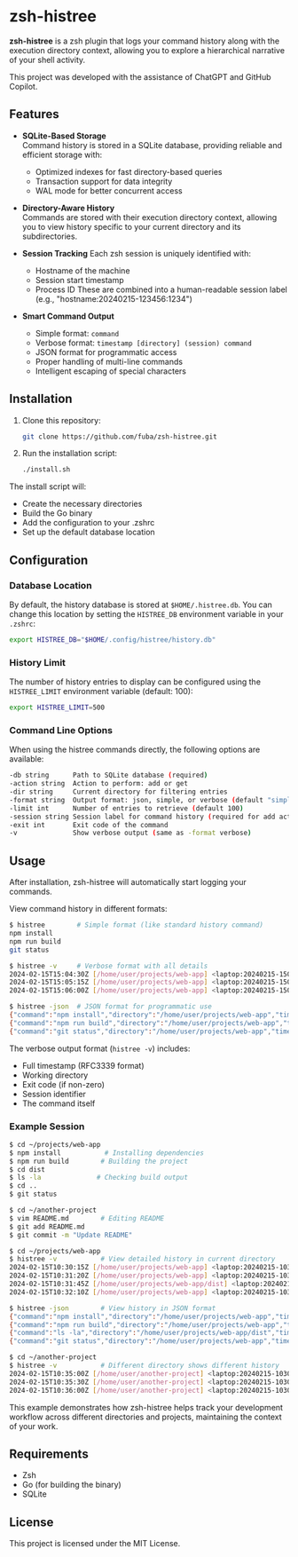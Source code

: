 # zsh-histree

**zsh-histree** is a zsh plugin that logs your command history along with the execution directory context, allowing you to explore a hierarchical narrative of your shell activity.

This project was developed with the assistance of ChatGPT and GitHub Copilot.

## Features

- **SQLite-Based Storage**  
  Command history is stored in a SQLite database, providing reliable and efficient storage with:
  - Optimized indexes for fast directory-based queries
  - Transaction support for data integrity
  - WAL mode for better concurrent access

- **Directory-Aware History**  
  Commands are stored with their execution directory context, allowing you to view history specific to your current directory and its subdirectories.

- **Session Tracking**
  Each zsh session is uniquely identified with:
  - Hostname of the machine
  - Session start timestamp
  - Process ID
  These are combined into a human-readable session label (e.g., "hostname:20240215-123456:1234")

- **Smart Command Output**
  - Simple format: `command`
  - Verbose format: `timestamp [directory] (session) command`
  - JSON format for programmatic access
  - Proper handling of multi-line commands
  - Intelligent escaping of special characters

## Installation

1. Clone this repository:
    ```sh
    git clone https://github.com/fuba/zsh-histree.git
    ```

2. Run the installation script:
    ```sh
    ./install.sh
    ```

The install script will:
- Create the necessary directories
- Build the Go binary
- Add the configuration to your .zshrc
- Set up the default database location

## Configuration

### Database Location
By default, the history database is stored at `$HOME/.histree.db`. You can change this location by setting the `HISTREE_DB` environment variable in your `.zshrc`:

```zsh
export HISTREE_DB="$HOME/.config/histree/history.db"
```

### History Limit
The number of history entries to display can be configured using the `HISTREE_LIMIT` environment variable (default: 100):

```zsh
export HISTREE_LIMIT=500
```

### Command Line Options

When using the histree commands directly, the following options are available:

```sh
-db string      Path to SQLite database (required)
-action string  Action to perform: add or get
-dir string     Current directory for filtering entries
-format string  Output format: json, simple, or verbose (default "simple")
-limit int      Number of entries to retrieve (default 100)
-session string Session label for command history (required for add action)
-exit int       Exit code of the command
-v              Show verbose output (same as -format verbose)
```

## Usage

After installation, zsh-histree will automatically start logging your commands.

View command history in different formats:
```sh
$ histree        # Simple format (like standard history command)
npm install
npm run build
git status

$ histree -v     # Verbose format with all details
2024-02-15T15:04:30Z [/home/user/projects/web-app] <laptop:20240215-150430:1234> npm install
2024-02-15T15:05:15Z [/home/user/projects/web-app] <laptop:20240215-150430:1234> npm run build
2024-02-15T15:06:00Z [/home/user/projects/web-app] <laptop:20240215-150430:1234> git status

$ histree -json  # JSON format for programmatic use
{"command":"npm install","directory":"/home/user/projects/web-app","timestamp":"2024-02-15T15:04:30Z","exit_code":0,"session_label":"laptop:20240215-150430:1234"}
{"command":"npm run build","directory":"/home/user/projects/web-app","timestamp":"2024-02-15T15:05:15Z","exit_code":1,"session_label":"laptop:20240215-150430:1234"}
{"command":"git status","directory":"/home/user/projects/web-app","timestamp":"2024-02-15T15:06:00Z","exit_code":0,"session_label":"laptop:20240215-150430:1234"}
```

The verbose output format (`histree -v`) includes:
- Full timestamp (RFC3339 format)
- Working directory
- Exit code (if non-zero)
- Session identifier
- The command itself

### Example Session

```sh
$ cd ~/projects/web-app
$ npm install           # Installing dependencies
$ npm run build        # Building the project
$ cd dist
$ ls -la              # Checking build output
$ cd ..
$ git status

$ cd ~/another-project
$ vim README.md        # Editing README
$ git add README.md
$ git commit -m "Update README"

$ cd ~/projects/web-app
$ histree -v           # View detailed history in current directory
2024-02-15T10:30:15Z [/home/user/projects/web-app] <laptop:20240215-103012:1234> npm install
2024-02-15T10:31:20Z [/home/user/projects/web-app] <laptop:20240215-103012:1234> npm run build
2024-02-15T10:31:45Z [/home/user/projects/web-app/dist] <laptop:20240215-103012:1234> ls -la
2024-02-15T10:32:10Z [/home/user/projects/web-app] <laptop:20240215-103012:1234> git status

$ histree -json        # View history in JSON format
{"command":"npm install","directory":"/home/user/projects/web-app","timestamp":"2024-02-15T10:30:15Z","session_label":"laptop:20240215-103012:1234"}
{"command":"npm run build","directory":"/home/user/projects/web-app","timestamp":"2024-02-15T10:31:20Z","session_label":"laptop:20240215-103012:1234"}
{"command":"ls -la","directory":"/home/user/projects/web-app/dist","timestamp":"2024-02-15T10:31:45Z","session_label":"laptop:20240215-103012:1234"}
{"command":"git status","directory":"/home/user/projects/web-app","timestamp":"2024-02-15T10:32:10Z","session_label":"laptop:20240215-103012:1234"}

$ cd ~/another-project
$ histree -v           # Different directory shows different history
2024-02-15T10:35:00Z [/home/user/another-project] <laptop:20240215-103012:1234> vim README.md
2024-02-15T10:35:30Z [/home/user/another-project] <laptop:20240215-103012:1234> git add README.md
2024-02-15T10:36:00Z [/home/user/another-project] <laptop:20240215-103012:1234> git commit -m "Update README"
```

This example demonstrates how zsh-histree helps track your development workflow across different directories and projects, maintaining the context of your work.

## Requirements

- Zsh
- Go (for building the binary)
- SQLite

## License

This project is licensed under the MIT License.
